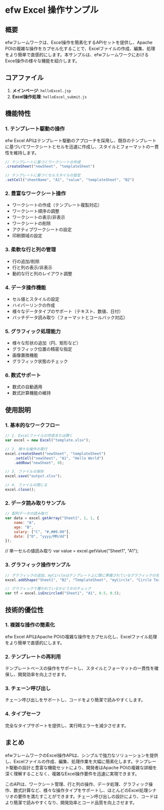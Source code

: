 # efw Excel 操作サンプル

## 概要

efwフレームワークは、Excel操作を簡素化するAPIセットを提供し、Apache POIの複雑な操作をカプセル化することで、Excelファイルの作成、編集、処理をより簡単で直感的にします。本サンプルは、efwフレームワークにおけるExcel操作の様々な機能を紹介します。

## コアファイル

1. **メインページ**: `helloExcel.jsp`
2. **Excel操作処理**: `helloExcel_submit.js`

## 機能特性

### 1. テンプレート駆動の操作
efw Excel APIはテンプレート駆動のアプローチを採用し、既存のテンプレートに基づいてワークシートとセルを迅速に作成し、スタイルとフォーマットの一貫性を維持します。

```javascript
// テンプレートに基づくワークシートの作成
.createSheet("newSheet", "templateSheet")

// テンプレートに基づくセルスタイルの設定
.setCell("sheetName", "A1", "value", "templateSheet", "B2")
```

### 2. 豊富なワークシート操作
- ワークシートの作成（テンプレート複製対応）
- ワークシート順序の調整
- ワークシートの表示/非表示
- ワークシートの削除
- アクティブワークシートの設定
- 印刷領域の設定

### 3. 柔軟な行と列の管理
- 行の追加/削除
- 行と列の表示/非表示
- 動的な行と列のレイアウト調整

### 4. データ操作機能
- セル値とスタイルの設定
- ハイパーリンクの作成
- 様々なデータタイプのサポート（テキスト、数値、日付）
- バッチデータ読み取り（フォーマットとコールバック対応）

### 5. グラフィック処理能力
- 様々な形状の追加（円、矩形など）
- グラフィック位置の精密な指定
- 画像置換機能
- グラフィック状態のチェック

### 6. 数式サポート
- 数式の自動適用
- 数式計算機能の維持

## 使用説明

### 1. 基本的なワークフロー
```javascript
// 1. Excelファイルの作成または開く
var excel = new Excel("template.xlsx");

// 2. 様々な操作の実行
excel.createSheet("newSheet", "templateSheet")
    .setCell("newSheet", "A1", "Hello World")
    .addRow("newSheet", 0);

// 3. ファイルの保存
excel.save("output.xlsx");

// 4. ファイルの閉じる
excel.close();
```

### 2. データ読み取りサンプル
```javascript
// 配列データの読み取り
var data = excel.getArray("Sheet1", 1, 1, {
    name: "A",
    age: "B",
    salary: ["C", "#,##0.00"],
    date: ["D", "yyyy/MM/dd"]
});
```

// 単一セルの値読み取り
var value = excel.getValue("Sheet1", "A1");


### 3. グラフィック操作サンプル
```javascript
// グラフィックの追加、myCircleはテンプレート上に既に準備されているグラフィックの名前
excel.addShape("Sheet1", "B2", "TemplateSheet", "myCircle", "Circle Text");

// グラフィックで覆われているかどうかのチェック
var tf = excel.isEncircled("Sheet1", "A1", 0.5, 0.5);
```

## 技術的優位性

### 1. 複雑な操作の簡素化
efw Excel APIはApache POIの複雑な操作をカプセル化し、Excelファイル処理をより簡単で直感的にします。

### 2. テンプレートの再利用
テンプレートベースの操作をサポートし、スタイルとフォーマットの一貫性を確保し、開発効率を向上させます。

### 3. チェーン呼び出し
チェーン呼び出しをサポートし、コードをより簡潔で読みやすくします。

### 4. タイプセーフ
完全なタイプサポートを提供し、実行時エラーを減少させます。

## まとめ

efwフレームワークのExcel操作APIは、シンプルで強力なソリューションを提供し、Excelファイルの作成、編集、処理作業を大幅に簡素化します。テンプレート駆動の設計と豊富な機能セットにより、開発者はApache POIの複雑な詳細を深く理解することなく、複雑なExcel操作要件を迅速に実現できます。

このAPIは、ワークシート管理、行と列の操作、データ処理、グラフィック操作、数式計算など、様々な操作タイプをサポートし、ほとんどのExcel処理シナリオの要件を満たすことができます。チェーン呼び出しの設計により、コードはより簡潔で読みやすくなり、開発効率とコード品質を向上させます。
